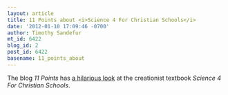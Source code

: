 ```yaml
---
layout: article
title: 11 Points about <i>Science 4 For Christian Schools</i>
date: '2012-01-10 17:09:46 -0700'
author: Timothy Sandefur
mt_id: 6422
blog_id: 2
post_id: 6422
basename: 11_points_about
---
```

The blog _11 Points_ has [a hilarious look](http://www.11points.com/Books/11_Eye-Opening_Highlights_From_a_Creationist_Science_Textbook) at the creationist textbook _Science 4 For Christian Schools_.
